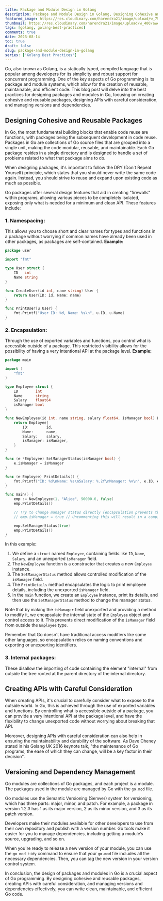 ```yaml
---
title: Package and Module Design in Golang
description: Package and Module Design in Golang, Designing Cohesive and Reusable Packages, Creating APIs with Careful Consideration, Versioning and Dependency Management
featured_image: https://res.cloudinary.com/harendra21/image/upload/w_750/awesome-blog/awesome-golang/Package_and_Module_Design_in_Golang_oxy812.png
thumbnail: https://res.cloudinary.com/harendra21/image/upload/w_400/awesome-blog/awesome-golang/Package_and_Module_Design_in_Golang_oxy812.png
tags: [golang, golang-best-practices]
comments: true
date: 2023-08-14
toc: true
draft: false
slug: package-and-module-design-in-golang
series: ['Golang Best Practices']
---
```


Go, also known as Golang, is a statically typed, compiled language that is popular among developers for its simplicity and robust support for concurrent programming. One of the key aspects of Go programming is its package and module systems, which allow for the creation of reusable, maintainable, and efficient code. This blog post will delve into the best practices for designing packages and modules in Go, focusing on creating cohesive and reusable packages, designing APIs with careful consideration, and managing versions and dependencies.

## Designing Cohesive and Reusable Packages

In Go, the most fundamental building blocks that enable code reuse are functions, with packages being the subsequent development in code reuse. Packages in Go are collections of Go source files that are grouped into a single unit, making the code modular, reusable, and maintainable. Each Go package resides in a single directory and is designed to handle a set of problems related to what that package aims to do.

When designing packages, it's important to follow the DRY (Don't Repeat Yourself) principle, which states that you should never write the same code again. Instead, you should strive to reuse and expand upon existing code as much as possible.

Go packages offer several design features that aid in creating "firewalls" within programs, allowing various pieces to be completely isolated, exposing only what is needed for a minimum and clean API. These features include:

### 1. Namespacing:  
This allows you to choose short and clear names for types and functions in a package without worrying if common names have already been used in other packages, as packages are self-contained.
**Example:**
```go
package user

import "fmt"

type User struct {
    ID   int
    Name string
}

func CreateUser(id int, name string) User {
    return User{ID: id, Name: name}
}

func PrintUser(u User) {
    fmt.Printf("User ID: %d, Name: %s\n", u.ID, u.Name)
}
```
### 2. Encapsulation:
Through the use of exported variables and functions, you control what is accessible outside of a package. This restricted visibility allows for the possibility of having a very intentional API at the package level.
**Example:**
```go
package main

import (
	"fmt"
)

type Employee struct {
	ID        int
	Name      string
	Salary    float64
	isManager bool
}

func NewEmployee(id int, name string, salary float64, isManager bool) Employee {
	return Employee{
		ID:        id,
		Name:      name,
		Salary:    salary,
		isManager: isManager,
	}
}

func (e *Employee) SetManagerStatus(isManager bool) {
	e.isManager = isManager
}

func (e Employee) PrintDetails() {
	fmt.Printf("ID: %d\nName: %s\nSalary: %.2f\nManager: %v\n", e.ID, e.Name, e.Salary, e.isManager)
}

func main() {
	emp := NewEmployee(1, "Alice", 50000.0, false)
	emp.PrintDetails()

	// Try to change manager status directly (encapsulation prevents this)
	// emp.isManager = true // Uncommenting this will result in a compilation error

	emp.SetManagerStatus(true)
	emp.PrintDetails()
}
```
In this example:

1.  We define a `struct` named `Employee`, containing fields like `ID`, `Name`, `Salary`, and an unexported `isManager` field.
2.  The `NewEmployee` function is a constructor that creates a new `Employee` instance.
3.  The `SetManagerStatus` method allows controlled modification of the `isManager` field.
4.  The `PrintDetails` method encapsulates the logic to print employee details, including the unexported `isManager` field.
5.  In the `main` function, we create an `Employee` instance, print its details, and then use the `SetManagerStatus` method to change the manager status.

Note that by making the `isManager` field unexported and providing a method to modify it, we encapsulate the internal state of the `Employee` object and control access to it. This prevents direct modification of the `isManager` field from outside the `Employee` type.

Remember that Go doesn't have traditional access modifiers like some other languages, so encapsulation relies on naming conventions and exporting or unexporting identifiers.
### 3. Internal packages:
These disallow the importing of code containing the element "internal" from outside the tree rooted at the parent directory of the internal directory.

## Creating APIs with Careful Consideration

When creating APIs, it's crucial to carefully consider what to expose to the outside world. In Go, this is achieved through the use of exported variables and functions. By controlling what is accessible outside of a package, you can provide a very intentional API at the package level, and have the flexibility to change unexported code without worrying about breaking that API.

Moreover, designing APIs with careful consideration can also help in ensuring the maintainability and durability of the software. As Dave Cheney stated in his Golang UK 2016 keynote talk, "the maintenance of Go programs, the ease of which they can change, will be a key factor in their decision".

## Versioning and Dependency Management

Go modules are collections of Go packages, and each project is a module. The packages used in the module are managed by Go with the  `go.mod`  file.

Go modules use the Semantic Versioning (Semver) system for versioning, which has three parts: major, minor, and patch. For example, a package in version 1.2.3 has 1 as its major version, 2 as its minor version, and 3 as its patch version.

Developers make their modules available for other developers to use from their own repository and publish with a version number. Go tools make it easier for you to manage dependencies, including getting a module’s source, upgrading, and so on.

When you're ready to release a new version of your module, you can use the  `go mod tidy`  command to ensure that your  `go.mod`  file includes all the necessary dependencies. Then, you can tag the new version in your version control system.

In conclusion, the design of packages and modules in Go is a crucial aspect of Go programming. By designing cohesive and reusable packages, creating APIs with careful consideration, and managing versions and dependencies effectively, you can write clean, maintainable, and efficient Go code.
